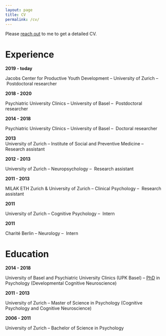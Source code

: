```yaml
---
layout: page
title: CV
permalink: /cv/
---
```


Please [reach out](mailto:lynn.fehlbaum@jacobscenter.uzh.ch) to me to get a detailed CV.

# Experience


**2019 - today**



Jacobs Center for Productive Youth Development – University of Zurich – Postdoctoral researcher 

 **2018 - 2020**
 

 
  Psychiatric University Clinics – University of Basel
  –   Postdoctoral researcher 

 **2014 - 2018**  
 
 Psychiatric University Clinics – University of Basel
 –   Doctoral researcher 

 **2013**  
 University of Zurich – Institute of Social and Preventive Medicine
 –   Research assistant 

 **2012 - 2013**  

 University of Zurich – Neuropsychology
  –   Research assistant 

 **2011 - 2013**  

 MILAK ETH Zurich & University of Zurich – Clinical Psychology
  –   Research assistant 

 **2011**  

 University of Zurich – Cognitive Psychology –   Intern 

 **2011**  

 Charité Berlin – Neurology –   Intern 

# Education

 
 **2014 - 2018** 
 
 University of Basel and Psychiatric University Clinics (UPK Basel) – [PhD](phd.md) in Psychology (Developmental Cognitive Neuroscience) 

 **2011 - 2013** 
 
 University of Zurich – Master of Science in Psychology (Cognitive Psychology and Cognitive Neuroscience)  

 **2006 - 2011** 
 
 University of Zurich – Bachelor of Science in Psychology
 

